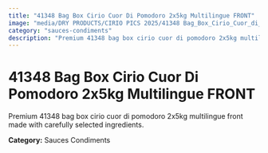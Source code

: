 ```yaml
---
title: "41348 Bag Box Cirio Cuor Di Pomodoro 2x5kg Multilingue FRONT"
image: "media/DRY PRODUCTS/CIRIO PICS 2025/41348 Bag_Box_Cirio_Cuor_di_Pomodoro_2x5kg_Multilingue_FRONT.jpg"
category: "sauces-condiments"
description: "Premium 41348 bag box cirio cuor di pomodoro 2x5kg multilingue front made with carefully selected ingredients."
---
```


# 41348 Bag Box Cirio Cuor Di Pomodoro 2x5kg Multilingue FRONT

Premium 41348 bag box cirio cuor di pomodoro 2x5kg multilingue front made with carefully selected ingredients.

**Category:** Sauces Condiments
